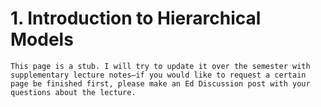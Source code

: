 # 1. Introduction to Hierarchical Models

```{note}
This page is a stub. I will try to update it over the semester with supplementary lecture notes—if you would like to request a certain page be finished first, please make an Ed Discussion post with your questions about the lecture.
```
